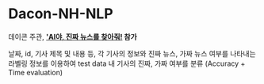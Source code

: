 # Dacon-NH-NLP

데이콘 주관, **['AI야, 진짜 뉴스를 찾아줘!](https://dacon.io/competitions/official/235658/overview/) 참가**

날짜, id, 기사 제목 및 내용 등, 각 기사의 정보와 진짜 뉴스, 가짜 뉴스 여부를 나타내는 라벨링 정보를 이용하여 test data 내 기사의 진짜, 가짜 여부를 분류 (Accuracy + Time evaluation)

